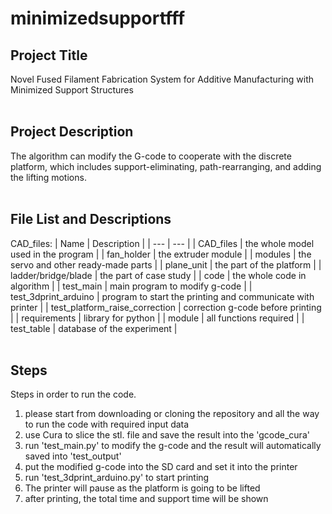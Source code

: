# minimizedsupportfff


## Project Title
Novel Fused Filament Fabrication System for Additive Manufacturing with Minimized Support Structures
<br />
<br />
## Project Description
The algorithm can modify the G-code to cooperate with the discrete platform, which includes support-eliminating, path-rearranging, and adding the lifting motions.
<br />
<br />
## File List and Descriptions
CAD_files:
| Name | Description |
| --- | --- |
| CAD_files | the whole model used in the program |
| fan_holder | the extruder module |
| modules | the servo and other ready-made parts |
| plane_unit | the part of the platform |
| ladder/bridge/blade | the part of case study |
| code | the whole code in algorithm |
| test_main | main program to modify g-code |
| test_3dprint_arduino | program to start the printing and communicate with printer |
| test_platform_raise_correction | correction g-code before printing |
| requirements | library for python |
| module | all functions required |
| test_table | database of the experiment |
<br />
<br />

## Steps 

Steps in order to run the code. 

1. please start from downloading or cloning the repository and all the way to run the code with required input data
2. use Cura to slice the stl. file and save the result into the 'gcode_cura'
3. run 'test_main.py' to modify the g-code and the result will automatically saved into 'test_output'
4. put the modified g-code into the SD card and set it into the printer
5. run 'test_3dprint_arduino.py' to start printing
6. The printer will pause as the platform is going to be lifted
7. after printing, the total time and support time will be shown
